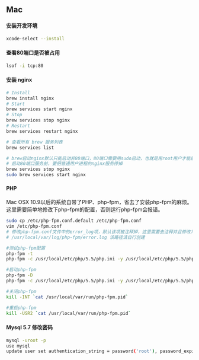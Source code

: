 Mac
---

#### 安装开发环境
```sh
xcode-select --install
```

#### 查看80端口是否被占用
```sh
lsof -i tcp:80
```


#### 安装 nginx
```sh
# Install
brew install nginx
# Start
brew services start nginx
# Stop
brew services stop nginx
# Restart
brew services restart nginx

# 查看所有 brew 服务列表
brew services list

# brew启动nginx默认只能启动非80端口，80端口需要用sudo启动，也就是用root用户才能启动
# 启动80端口服务前，要把普通用户进程的nginx服务停掉
brew services stop nginx
sudo brew services start nginx
```

#### PHP
Mac OSX 10.9以后的系统自带了PHP、php-fpm，省去了安装php-fpm的麻烦。 这里需要简单地修改下php-fpm的配置，否则运行php-fpm会报错。
```sh
sudo cp /etc/php-fpm.conf.default /etc/php-fpm.conf
vim /etc/php-fpm.conf
# 修改php-fpm.conf文件中的error_log项，默认该项被注释掉，这里需要去注释并且修改为error_log = /usr/local/var/log/php-fpm/error.log。如果不修改该值，运行php-fpm的时候会提示log文件输出路径不存在的错误。
# /usr/local/var/log/php-fpm/error.log 该路径请自行创建
```
```sh
#测试php-fpm配置
php-fpm -t
php-fpm -c /usr/local/etc/php/5.5/php.ini -y /usr/local/etc/php/5.5/php-fpm.conf -t

#启动php-fpm
php-fpm -D
php-fpm -c /usr/local/etc/php/5.5/php.ini -y /usr/local/etc/php/5.5/php-fpm.conf -D

#关闭php-fpm
kill -INT `cat /usr/local/var/run/php-fpm.pid`

#重启php-fpm
kill -USR2 `cat /usr/local/var/run/php-fpm.pid`
```


#### Mysql 5.7 修改密码
```sh
mysql -uroot -p
use mysql
update user set authentication_string = password('root'), password_expired = 'N', password_last_changed = now() where user = 'root';
```
